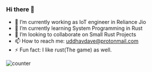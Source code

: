 ### Hi there 👋

- 🔭 I’m currently working as IoT engineer in Reliance Jio
- 🌱 I’m currently learning System Programming in Rust
- 👯 I’m looking to collaborate on Small Rust Projects
- 📫 How to reach me: uddhavdave@protonmail.com
- ⚡ Fun fact: I like rust(The game) as well.

![counter](https://en3ufe07iiqahge.m.pipedream.net)
